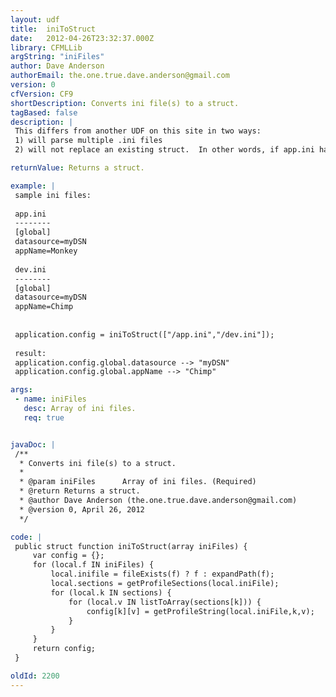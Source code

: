```yaml
---
layout: udf
title:  iniToStruct
date:   2012-04-26T23:32:37.000Z
library: CFMLLib
argString: "iniFiles"
author: Dave Anderson
authorEmail: the.one.true.dave.anderson@gmail.com
version: 0
cfVersion: CF9
shortDescription: Converts ini file(s) to a struct.
tagBased: false
description: |
 This differs from another UDF on this site in two ways:
 1) will parse multiple .ini files
 2) will not replace an existing struct.  In other words, if app.ini has a [global] section and dev.ini does too, the result.global structure will not be wiped out, but rather will instead be augmented or have individual values overwritten

returnValue: Returns a struct.

example: |
 sample ini files:
 
 app.ini 
 --------
 [global]
 datasource=myDSN
 appName=Monkey
 
 dev.ini
 --------
 [global]
 datasource=myDSN
 appName=Chimp
 
 
 application.config = iniToStruct(["/app.ini","/dev.ini"]);
 
 result:
 application.config.global.datasource --> "myDSN"
 application.config.global.appName --> "Chimp"

args:
 - name: iniFiles
   desc: Array of ini files.
   req: true


javaDoc: |
 /**
  * Converts ini file(s) to a struct.
  * 
  * @param iniFiles      Array of ini files. (Required)
  * @return Returns a struct. 
  * @author Dave Anderson (the.one.true.dave.anderson@gmail.com) 
  * @version 0, April 26, 2012 
  */

code: |
 public struct function iniToStruct(array iniFiles) {
     var config = {};
     for (local.f IN iniFiles) {
         local.inifile = fileExists(f) ? f : expandPath(f);
         local.sections = getProfileSections(local.iniFile); 
         for (local.k IN sections) {
             for (local.v IN listToArray(sections[k])) {
                 config[k][v] = getProfileString(local.iniFile,k,v);
             }
         }
     }
     return config;
 }

oldId: 2200
---
```


